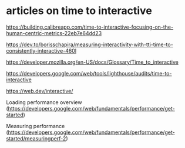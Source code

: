 # articles on time to interactive

https://building.calibreapp.com/time-to-interactive-focusing-on-the-human-centric-metrics-22eb7e64dd23

https://dev.to/borisschapira/measuring-interactivity-with-tti-time-to-consistently-interactive-460l

https://developer.mozilla.org/en-US/docs/Glossary/Time_to_interactive

https://developers.google.com/web/tools/lighthouse/audits/time-to-interactive

https://web.dev/interactive/

Loading performance overview (https://developers.google.com/web/fundamentals/performance/get-started)

Measuring performance (https://developers.google.com/web/fundamentals/performance/get-started/measuringperf-2)
